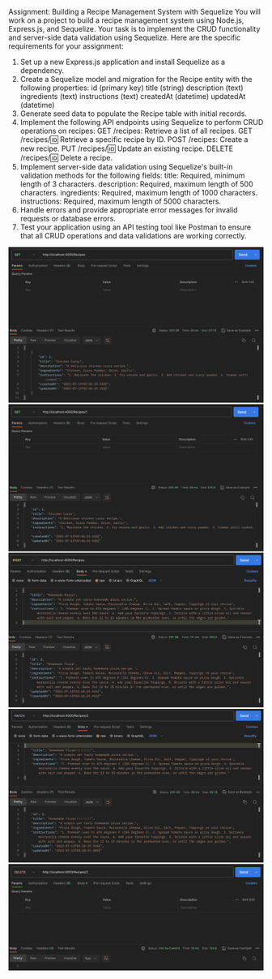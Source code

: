 Assignment: Building a Recipe Management System with Sequelize
You will work on a project to build a recipe management system using Node.js, Express.js, and Sequelize. Your task is to implement the CRUD functionality and server-side data validation using Sequelize.
Here are the specific requirements for your assignment:
1. Set up a new Express.js application and install Sequelize as a dependency.
2. Create a Sequelize model and migration for the Recipe entity with the following properties:
id (primary key)
title (string)
description (text)
ingredients (text)
instructions (text)
createdAt (datetime)
updatedAt (datetime)
3. Generate seed data to populate the Recipe table with initial records.
4. Implement the following API endpoints using Sequelize to perform CRUD operations on recipes:
GET /recipes: Retrieve a list of all recipes.
GET /recipes/:id: Retrieve a specific recipe by ID.
POST /recipes: Create a new recipe.
PUT /recipes/:id: Update an existing recipe.
DELETE /recipes/:id: Delete a recipe.
5. Implement server-side data validation using Sequelize's built-in validation methods for the following fields:
title: Required, minimum length of 3 characters.
description: Required, maximum length of 500 characters.
ingredients: Required, maximum length of 1000 characters.
instructions: Required, maximum length of 5000 characters.
6. Handle errors and provide appropriate error messages for invalid requests or database errors.
7. Test your application using an API testing tool like Postman  to ensure that all CRUD operations and data validations are working correctly.

<img src="./screenshots/1.png">
<img src="./screenshots/2.png">
<img src="./screenshots/3.png">
<img src="./screenshots/4.png">
<img src="./screenshots/5.png">